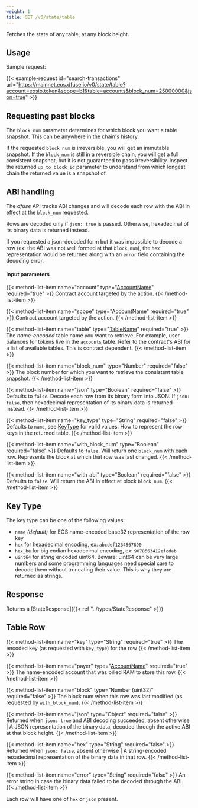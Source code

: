 ```yaml
---
weight: 1
title: GET /v0/state/table
---
```

Fetches the state of any table, at any block height.

## Usage

Sample request:

{{< example-request id="search-transactions" url="https://mainnet.eos.dfuse.io/v0/state/table?account=eosio.token&scope=b1&table=accounts&block_num=25000000&json=true" >}}

## Requesting past blocks

The `block_num` parameter determines for which block you want a table
snapshot. This can be anywhere in the chain's history.

If the requested `block_num` is irreversible, you will get an
immutable snapshot.  If the `block_num` is still in a reversible
chain, you will get a full consistent snapshot, but it is not
guaranteed to pass irreversibility. Inspect the
returned `up_to_block_id` parameter to understand from which longest
chain the returned value is a snapshot of.


## ABI handling

The _dfuse_ API tracks ABI changes and will decode each row with the ABI
in effect at the `block_num` requested.

Rows are decoded only if `json: true` is passed. Otherwise,
hexadecimal of its binary data is returned instead.

If you requested a json-decoded form but it was impossible to decode a
row (ex: the ABI was not well formed at that `block_num`), the `hex`
representation would be returned along with an `error` field
containing the decoding error.

#### Input parameters

{{< method-list-item name="account" type="[AccountName](/eosio/reference/types/accountname)" required="true" >}}
  Contract account targeted by the action.
{{< /method-list-item >}}

{{< method-list-item name="scope" type="[AccountName](/eosio/reference/types/accountname)" required="true" >}}
  Contract account targeted by the action.
{{< /method-list-item >}}

{{< method-list-item name="table" type="[TableName](/eosio/reference/types/tablename)" required="true" >}}
  The _name-encoded_ table name you want to retrieve.  For example, user balances for tokens live in the `accounts` table.  Refer to the contract's ABI for a list of available tables.  This is contract dependent.
{{< /method-list-item >}}

{{< method-list-item name="block_num" type="Number" required="false" >}}
  The block number for which you want to retrieve the consistent table snapshot.
{{< /method-list-item >}}

{{< method-list-item name="json" type="Boolean" required="false" >}}
  Defaults to `false`. Decode each row from its binary form into JSON. If `json: false`, then hexadecimal representation of its binary data is returned instead.
{{< /method-list-item >}}

{{< method-list-item name="key_type" type="String" required="false" >}}
  Defaults to `name`, see [KeyType](#state-table-KeyType) for valid values. How to represent the row keys in the returned table.
{{< /method-list-item >}}

{{< method-list-item name="with_block_num" type="Boolean" required="false" >}}
  Defaults to `false`. Will return one `block_num` with each row. Represents the block at which that row was last changed.
{{< /method-list-item >}}

{{< method-list-item name="with_abi" type="Boolean" required="false" >}}
  Defaults to `false`. Will return the ABI in effect at block `block_num`.
{{< /method-list-item >}}

<!---
FIXME: This KeyType is duplicated from `state-tables-scopes.md` and `state-table.md`
-->
## Key Type

The key type can be one of the following values:

 * `name` _(default)_ for EOS name-encoded base32 representation of the row key
 * `hex` for hexadecimal encoding, ex: `abcdef1234567890`
 * `hex_be` for big endian hexadecimal encoding, ex: `9078563412efcdab`
 * `uint64` for *string* encoded uint64. Beware: uint64 can be very large numbers and some programming languages need special care to decode them without truncating their value. This is why they are returned as strings.

## Response

Returns a [StateResponse]({{< ref "../types/StateResponse" >}})

## Table Row

{{< method-list-item name="key" type="String" required="true" >}}
  The encoded key (as requested with `key_type`) for the row
{{< /method-list-item >}}

{{< method-list-item name="payer" type="[AccountName](/eosio/reference/types/accountname)" required="true" >}}
  The name-encoded account that was billed RAM to store this row.
{{< /method-list-item >}}

{{< method-list-item name="block" type="Number (uint32)" required="false" >}}
  The block num when this row was last modified (as requested by `with_block_num`).
{{< /method-list-item >}}

{{< method-list-item name="json" type="Object" required="false" >}}
  Returned when `json: true` and ABI decoding succeeded, absent otherwise | A JSON representation of the binary data, decoded through the active ABI at that block height.
{{< /method-list-item >}}

{{< method-list-item name="hex" type="String" required="false" >}}
  Returned when `json: false`, absent otherwise | A string-encoded hexadecimal representation of the binary data in that row.
{{< /method-list-item >}}

{{< method-list-item name="error" type="String" required="false" >}}
  An error string in case the binary data failed to be decoded through the ABI.
{{< /method-list-item >}}

Each row will have one of `hex` or `json` present.
